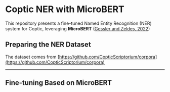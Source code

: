 
# Coptic NER with MicroBERT

This repository presents a fine-tuned Named Entity Recognition (NER) system for Coptic, leveraging **MicroBERT** ([Gessler and Zeldes, 2022](https://arxiv.org/pdf/2212.12510))

## **Preparing the NER Dataset**

The dataset comes from [https://github.com/CopticScriptorium/corpora](https://github.com/CopticScriptorium/corpora)

---

## **Fine-tuning Based on MicroBERT**


